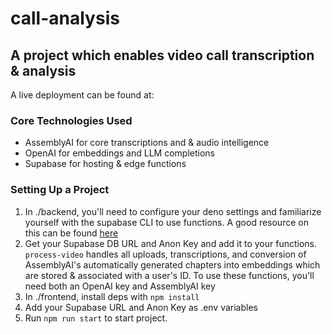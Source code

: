 # call-analysis

## A project which enables video call transcription & analysis

A live deployment can be found at: 

### Core Technologies Used
- AssemblyAI for core transcriptions and & audio intelligence
- OpenAI for embeddings and LLM completions
- Supabase for hosting & edge functions

### Setting Up a Project

1) In ./backend, you'll need to configure your deno settings and familiarize yourself with the supabase CLI to use functions. A good resource on this can be found [here](https://supabase.com/docs/guides/functions)
2) Get your Supabase DB URL and Anon Key and add it to your functions. `process-video` handles all uploads, transcriptions, and conversion of AssemblyAI's automatically generated chapters into embeddings which are stored & associated with a user's ID. To use these functions, you'll need both an OpenAI key and AssemblyAI key
3) In ./frontend, install deps with `npm install`
4) Add your Supabase URL and Anon Key as .env variables
5) Run `npm run start` to start project.